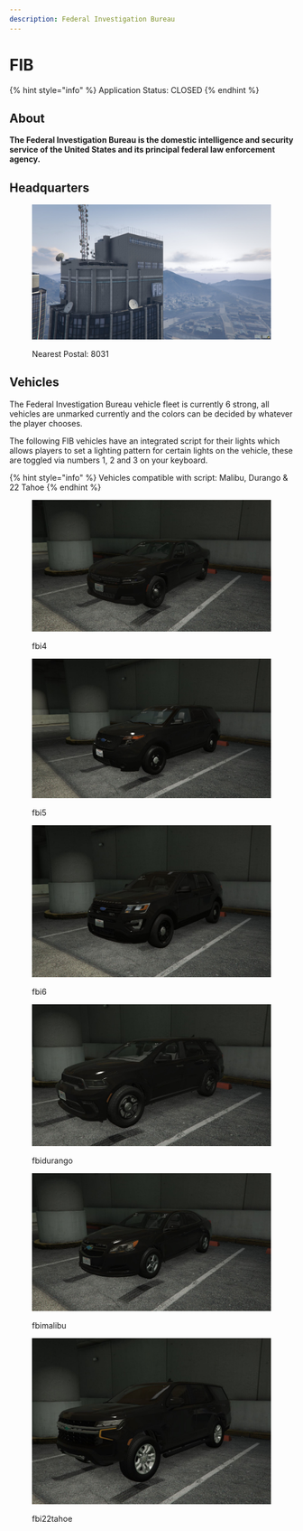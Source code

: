 ```yaml
---
description: Federal Investigation Bureau
---
```


# FIB

{% hint style="info" %}
Application Status: CLOSED
{% endhint %}

## About

**The Federal Investigation Bureau is the domestic intelligence and security service of the United States and its principal federal law enforcement agency.**

## Headquarters

<figure><img src="../../../../../.gitbook/assets/FIB HQ.jpg" alt=""><figcaption><p>Nearest Postal: 8031</p></figcaption></figure>

## Vehicles

The Federal Investigation Bureau vehicle fleet is currently 6 strong, all vehicles are unmarked currently and the colors can be decided by whatever the player chooses.

The following FIB vehicles have an integrated script for their lights which allows players to set a lighting pattern for certain lights on the vehicle, these are toggled via numbers 1, 2 and 3 on your keyboard.

{% hint style="info" %}
Vehicles compatible with script: Malibu, Durango & 22 Tahoe
{% endhint %}

<div>

<figure><img src="../../../../../.gitbook/assets/fbi4.jpg" alt=""><figcaption><p>fbi4</p></figcaption></figure>

 

<figure><img src="../../../../../.gitbook/assets/fbi5.jpg" alt=""><figcaption><p>fbi5</p></figcaption></figure>

 

<figure><img src="../../../../../.gitbook/assets/fbi6.JPG" alt=""><figcaption><p>fbi6</p></figcaption></figure>

 

<figure><img src="../../../../../.gitbook/assets/fbidurango.jpg" alt=""><figcaption><p>fbidurango</p></figcaption></figure>

 

<figure><img src="../../../../../.gitbook/assets/fbimalibu.jpg" alt=""><figcaption><p>fbimalibu</p></figcaption></figure>

 

<figure><img src="../../../../../.gitbook/assets/fbi22tahoe.jpg" alt=""><figcaption><p>fbi22tahoe</p></figcaption></figure>

</div>
